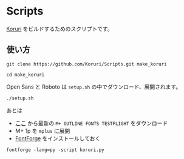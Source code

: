 # Scripts

[Koruri](https://koruri.github.io/) をビルドするためのスクリプトです。

## 使い方

```
git clone https://github.com/Koruri/Scripts.git make_koruri
```

```
cd make_koruri
```

Open Sans と Roboto は `setup.sh` の中でダウンロード、展開されます。

```
./setup.sh
```

あとは

* [ここ](https://osdn.jp/projects/mplus-fonts/releases/62344) から最新の `M+ OUTLINE FONTS TESTFLIGHT` をダウンロード
* M+ 1p を `mplus` に展開
* [FontForge](https://fontforge.org/) をインストールしておく

```
fontforge -lang=py -script koruri.py
```
